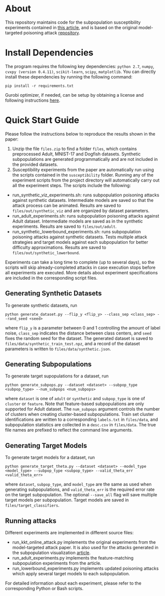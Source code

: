 # About
This repository maintains code for the subpopulation susceptibility experiments contained in [this article](https://uvasrg.github.io/poisoning), and is based on the original model-targeted poisoning attack [repository](https://github.com/suyeecav/model-targeted-poisoning).

# Install Dependencies
The program requires the following key dependencies:
`python 2.7`, `numpy`, `cvxpy (version 0.4.11)`, `scikit-learn`, `scipy`, `matplotlib`. You can directly install these dependencies by running the following command:
```
pip install -r requirements.txt
```
Gurobi optimizer, if needed, can be setup by obtaining a license and following instructions [here](https://www.gurobi.com/documentation/9.1/quickstart_linux/software_installation_guid.html).

# Quick Start Guide
Please follow the instructions below to reproduce the results shown in the paper:
1. Unzip the file `files.zip` to find a folder `files`, which contains preprocessed Adult, MNIST-17 and Dogfish datasets. Synthetic subpopulations are generated programmatically and are not included in the provided datasets.
2. Susceptibility experiments from the paper are automatically run using the scripts contained in the `susceptibility` folder. Running any of the experiment scripts from the project directory will automatically carry out all the experiment steps. The scripts include the following:
- run_synthetic_viz_experiments.sh: runs subpopulation poisoning attacks against synthetic datasets. Intermediate models are saved so that the attack process can be animated. Results are saved to `files/out/synthetic_viz` and are organized by dataset parameters.
- run_adult_experiments.sh: runs subpopulation poisoning attacks against Adult dataset. Intermediate models are saved as in the synthetic experiments. Results are saved to `files/out/adult`.
- run_synthetic_lowerbound_experiments.sh: runs subpopulation poisoning attacks against synthetic datasets. Tests multiple attack strategies and target models against each subpopulation for better difficulty approximations. Results are saved to `files/out/synthetic_lowerbound`.

Experiments can take a long time to complete (up to several days), so the scripts will skip already-completed attacks in case execution stops before all experiments are executed. More details about experiment specifications are included in the corresponding script files.

## Generating Synthetic Datasets
To generate synthetic datasets, run
```
python generate_dataset.py --flip_y <flip_y> --class_sep <class_sep> --rand_seed <seed>
```
where `flip_y` is a parameter between 0 and 1 controlling the amount of label noise, `class_sep` indicates the distance between class centers, and `seed` fixes the random seed for the dataset. The generated dataset is saved to `files/data/synthetic_train_test.npz`, and a record of the dataset parameters is written to `files/data/synthetic.json`.

## Generating Subpopulations
To generate target supopulations for a dataset, run
```
python generate_subpops.py --dataset <dataset> --subpop_type <subpop_type> --num_subpops <num_subpops>
```
where `dataset` is one of `adult` or `synthetic` and `subpop_type` is one of `cluster` or `feature`. Note that feature-based subpopulations are only supported for Adult dataset. The `num_subpops` argument controls the number of clusters when creating cluster-based subpopulations. Train set cluster identifications are written to a corresponding `labels.txt` in `files/data`, and subpopulation statistics are collected in a `desc.csv` in `files/data`. The true file names are prefixed to reflect the command line arguments.

## Generating Target Models
To generate target models for a dataset, run
```
python generate_target_theta.py --dataset <dataset> --model_type <model_type> --subpop_type <subpop_type> --valid_theta_err <valid_theta_err>
```
where `dataset`, `subpop_type`, and `model_type` are the same as used when generating subpopulations, and `valid_theta_err` is the required error rate on the target subpopulation. The optional `--save_all` flag will save multiple target models per subpopulation. Target models are saved in `files/target_classifiers`.

## Running attacks
Different experiments are implemented in different source files:
- run_kkt_online_attack.py implements the original experiments from the model-targeted attack paper. It is also used for the attacks generated in the subpopulation visualization [article](https://uvasrg.github.io/poisoning).
- run_adult_experiments.py implements the feature-matching subpopulation experiments from the article.
- run_lowerbound_experiments.py implements updated poisoning attacks which apply several target models to each subpopulation.

For detailed information about each experiment, please refer to the corresponding Python or Bash scripts.
